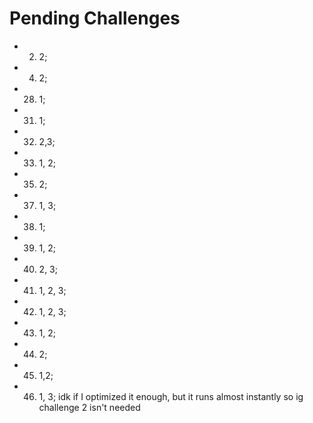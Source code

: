 # Pending Challenges
- 2. 2;
- 4. 2;
- 28. 1;
- 31. 1;
- 32. 2,3;
- 33. 1, 2;
- 35. 2;
- 37. 1, 3;
- 38. 1;
- 39. 1, 2;
- 40. 2, 3;
- 41. 1, 2, 3;
- 42. 1, 2, 3;
- 43. 1, 2;
- 44. 2;
- 45. 1,2;
- 46. 1, 3; idk if I optimized it enough, but it runs almost instantly so ig challenge 2 isn't needed